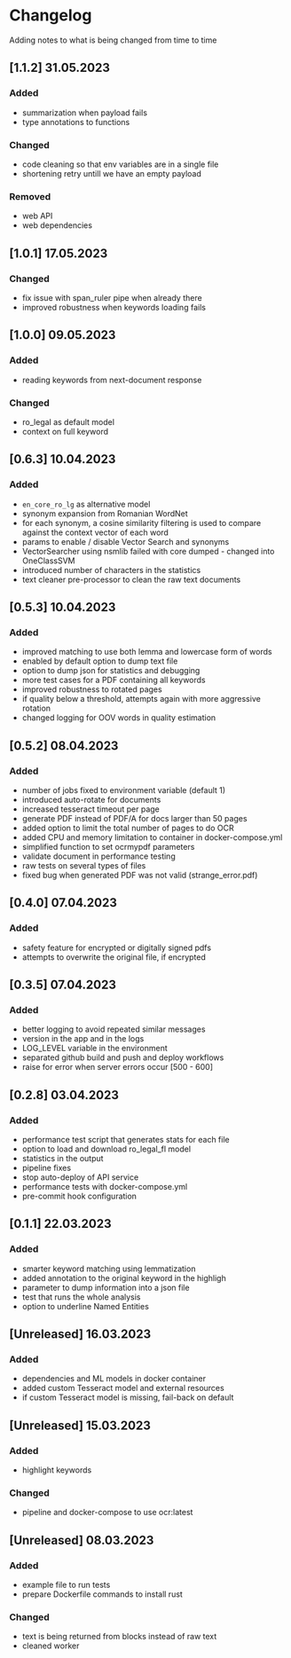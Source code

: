 # Changelog
Adding notes to what is being changed from time to time

## [1.1.2] 31.05.2023
### Added
- summarization when payload fails
- type annotations to functions
### Changed
- code cleaning so that env variables are in a single file
- shortening retry untill we have an empty payload
### Removed
- web API
- web dependencies

## [1.0.1] 17.05.2023
### Changed
- fix issue with span_ruler pipe when already there
- improved robustness when keywords loading fails

## [1.0.0] 09.05.2023
### Added
- reading keywords from next-document response
### Changed
- ro_legal as default model
- context on full keyword


## [0.6.3] 10.04.2023
### Added
- `en_core_ro_lg` as alternative model
- synonym expansion from Romanian WordNet
- for each synonym, a cosine similarity filtering is used to compare against the context vector of each word
- params to enable / disable Vector Search and synonyms
- VectorSearcher using nsmlib failed with core dumped - changed into OneClassSVM
- introduced number of characters in the statistics
- text cleaner pre-processor to clean the raw text documents



## [0.5.3] 10.04.2023
### Added
- improved matching to use both lemma and lowercase form of words
- enabled by default option to dump text file
- option to dump json for statistics and debugging
- more test cases for a PDF containing all keywords
- improved robustness to rotated pages
- if quality below a threshold, attempts again with more aggressive rotation
- changed logging for OOV words in quality estimation


## [0.5.2] 08.04.2023
### Added
- number of jobs fixed to environment variable (default 1)
- introduced auto-rotate for documents
- increased tesseract timeout per page
- generate PDF instead of PDF/A for docs larger than 50 pages
- added option to limit the total number of pages to do OCR
- added CPU and memory limitation to container in docker-compose.yml
- simplified function to set ocrmypdf parameters
- validate document in performance testing
- raw tests on several types of files
- fixed bug when generated PDF was not valid (strange_error.pdf)

## [0.4.0] 07.04.2023
### Added
- safety feature for encrypted or digitally signed pdfs
- attempts to overwrite the original file, if encrypted

## [0.3.5] 07.04.2023
### Added
- better logging to avoid repeated similar messages
- version in the app and in the logs
- LOG_LEVEL variable in the environment
- separated github build and push and deploy workflows
- raise for error when server errors occur [500 - 600]

## [0.2.8] 03.04.2023
### Added
- performance test script that generates stats for each file
- option to load and download ro_legal_fl model
- statistics in the output
- pipeline fixes
- stop auto-deploy of API service
- performance tests with docker-compose.yml
- pre-commit hook configuration


## [0.1.1] 22.03.2023
### Added
- smarter keyword matching using lemmatization
- added annotation to the original keyword in the highligh
- parameter to dump information into a json file
- test that runs the whole analysis
- option to underline Named Entities


## [Unreleased] 16.03.2023
### Added
- dependencies and ML models in docker container
- added custom Tesseract model and external resources
- if custom Tesseract model is missing, fail-back on default


## [Unreleased] 15.03.2023
### Added
- highlight keywords
### Changed
- pipeline and docker-compose to use ocr:latest


## [Unreleased] 08.03.2023
### Added
- example file to run tests
- prepare Dockerfile commands to install rust
### Changed
- text is being returned from blocks instead of raw text
- cleaned worker
